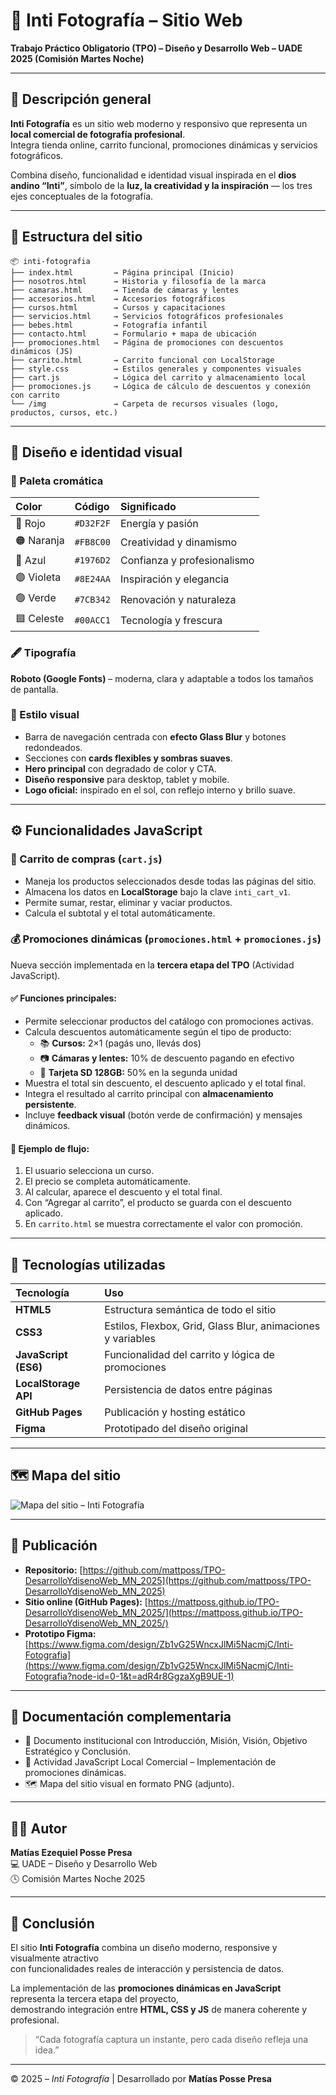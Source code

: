 # 📸 Inti Fotografía – Sitio Web  
**Trabajo Práctico Obligatorio (TPO) – Diseño y Desarrollo Web – UADE 2025 (Comisión Martes Noche)**

---

## 🌅 Descripción general  

**Inti Fotografía** es un sitio web moderno y responsivo que representa un **local comercial de fotografía profesional**.  
Integra tienda online, carrito funcional, promociones dinámicas y servicios fotográficos.  

Combina diseño, funcionalidad e identidad visual inspirada en el **dios andino “Inti”**, símbolo de la **luz, la creatividad y la inspiración** — los tres ejes conceptuales de la fotografía.

---

## 🧱 Estructura del sitio  

```plaintext
📦 inti-fotografia
├── index.html         → Página principal (Inicio)
├── nosotros.html      → Historia y filosofía de la marca
├── camaras.html       → Tienda de cámaras y lentes
├── accesorios.html    → Accesorios fotográficos
├── cursos.html        → Cursos y capacitaciones
├── servicios.html     → Servicios fotográficos profesionales
├── bebes.html         → Fotografía infantil
├── contacto.html      → Formulario + mapa de ubicación
├── promociones.html   → Página de promociones con descuentos dinámicos (JS)
├── carrito.html       → Carrito funcional con LocalStorage
├── style.css          → Estilos generales y componentes visuales
├── cart.js            → Lógica del carrito y almacenamiento local
├── promociones.js     → Lógica de cálculo de descuentos y conexión con carrito
└── /img               → Carpeta de recursos visuales (logo, productos, cursos, etc.)
```

---

## 🎨 Diseño e identidad visual  

### 🎨 Paleta cromática  

| Color | Código | Significado |
|:--|:--|:--|
| 🔴 Rojo | `#D32F2F` | Energía y pasión |
| 🟠 Naranja | `#FB8C00` | Creatividad y dinamismo |
| 🔵 Azul | `#1976D2` | Confianza y profesionalismo |
| 🟣 Violeta | `#8E24AA` | Inspiración y elegancia |
| 🟢 Verde | `#7CB342` | Renovación y naturaleza |
| 🟦 Celeste | `#00ACC1` | Tecnología y frescura |

### 🖋 Tipografía  
**Roboto (Google Fonts)** – moderna, clara y adaptable a todos los tamaños de pantalla.

### 💎 Estilo visual  
- Barra de navegación centrada con **efecto Glass Blur** y botones redondeados.  
- Secciones con **cards flexibles y sombras suaves**.  
- **Hero principal** con degradado de color y CTA.  
- **Diseño responsive** para desktop, tablet y mobile.  
- **Logo oficial:** inspirado en el sol, con reflejo interno y brillo suave.

---

## ⚙️ Funcionalidades JavaScript  

### 🛒 Carrito de compras (`cart.js`)  
- Maneja los productos seleccionados desde todas las páginas del sitio.  
- Almacena los datos en **LocalStorage** bajo la clave `inti_cart_v1`.  
- Permite sumar, restar, eliminar y vaciar productos.  
- Calcula el subtotal y el total automáticamente.  

### 💰 Promociones dinámicas (`promociones.html` + `promociones.js`)  
Nueva sección implementada en la **tercera etapa del TPO** (Actividad JavaScript).  

#### ✅ Funciones principales:
- Permite seleccionar productos del catálogo con promociones activas.  
- Calcula descuentos automáticamente según el tipo de producto:  
  - 📚 **Cursos:** 2×1 (pagás uno, llevás dos)  
  - 📷 **Cámaras y lentes:** 10% de descuento pagando en efectivo  
  - 💾 **Tarjeta SD 128GB:** 50% en la segunda unidad  
- Muestra el total sin descuento, el descuento aplicado y el total final.  
- Integra el resultado al carrito principal con **almacenamiento persistente**.  
- Incluye **feedback visual** (botón verde de confirmación) y mensajes dinámicos.

#### 🧩 Ejemplo de flujo:  
1. El usuario selecciona un curso.  
2. El precio se completa automáticamente.  
3. Al calcular, aparece el descuento y el total final.  
4. Con “Agregar al carrito”, el producto se guarda con el descuento aplicado.  
5. En `carrito.html` se muestra correctamente el valor con promoción.

---

## 🧠 Tecnologías utilizadas  

| Tecnología | Uso |
|:--|:--|
| **HTML5** | Estructura semántica de todo el sitio |
| **CSS3** | Estilos, Flexbox, Grid, Glass Blur, animaciones y variables |
| **JavaScript (ES6)** | Funcionalidad del carrito y lógica de promociones |
| **LocalStorage API** | Persistencia de datos entre páginas |
| **GitHub Pages** | Publicación y hosting estático |
| **Figma** | Prototipado del diseño original |

---

## 🗺️ Mapa del sitio  

![Mapa del sitio – Inti Fotografía](./MAPA%20DEL%20SITIO.png)

---

## 🚀 Publicación  

- **Repositorio:** [https://github.com/mattposs/TPO-DesarrolloYdisenoWeb_MN_2025](https://github.com/mattposs/TPO-DesarrolloYdisenoWeb_MN_2025)  
- **Sitio online (GitHub Pages):** [https://mattposs.github.io/TPO-DesarrolloYdisenoWeb_MN_2025/](https://mattposs.github.io/TPO-DesarrolloYdisenoWeb_MN_2025/)  
- **Prototipo Figma:** [https://www.figma.com/design/Zb1vG25WncxJlMi5NacmjC/Inti-Fotografia](https://www.figma.com/design/Zb1vG25WncxJlMi5NacmjC/Inti-Fotografia?node-id=0-1&t=adR4r8GgzaXgB9UE-1)

---

## 📁 Documentación complementaria  

- 📄 Documento institucional con Introducción, Misión, Visión, Objetivo Estratégico y Conclusión.  
- 🧮 Actividad JavaScript Local Comercial – Implementación de promociones dinámicas.  
- 🗺️ Mapa del sitio visual en formato PNG (adjunto).  

---

## 🧑‍🎓 Autor  

**Matías Ezequiel Posse Presa**  
💻 UADE – Diseño y Desarrollo Web  
🕓 Comisión Martes Noche 2025  

---

## 💬 Conclusión  

El sitio **Inti Fotografía** combina un diseño moderno, responsive y visualmente atractivo  
con funcionalidades reales de interacción y persistencia de datos.  

La implementación de las **promociones dinámicas en JavaScript** representa la tercera etapa del proyecto,  
demostrando integración entre **HTML, CSS y JS** de manera coherente y profesional.  

> “Cada fotografía captura un instante, pero cada diseño refleja una idea.”  

---

© 2025 – *Inti Fotografía* | Desarrollado por **Matías Posse Presa**

